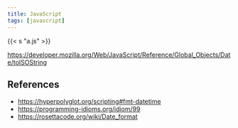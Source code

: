 ```yaml
---
title: JavaScript
tags: [javascript]
---
```


{{< s "a.js" >}}

<https://developer.mozilla.org/Web/JavaScript/Reference/Global_Objects/Date/toISOString>

## References

- <https://hyperpolyglot.org/scripting#fmt-datetime>
- <https://programming-idioms.org/idiom/99>
- <https://rosettacode.org/wiki/Date_format>
